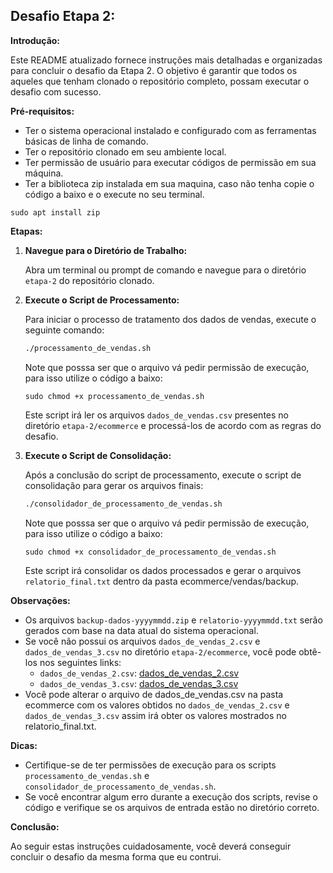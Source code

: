 ## Desafio Etapa 2:

**Introdução:**

Este README atualizado fornece instruções mais detalhadas e organizadas para concluir o desafio da Etapa 2. O objetivo é garantir que todos os aqueles que tenham clonado o repositório completo, possam executar o desafio com sucesso.

**Pré-requisitos:**

* Ter o sistema operacional instalado e configurado com as ferramentas básicas de linha de comando.
* Ter o repositório clonado em seu ambiente local.
* Ter permissão de usuário para executar códigos de permissão em sua máquina.
* Ter a biblioteca zip instalada em sua maquina, caso não tenha copie o código a baixo e o execute no seu terminal.

```
sudo apt install zip

```

**Etapas:**

1. **Navegue para o Diretório de Trabalho:**

   Abra um terminal ou prompt de comando e navegue para o diretório `etapa-2` do repositório clonado.


2. **Execute o Script de Processamento:**

   Para iniciar o processo de tratamento dos dados de vendas, execute o seguinte comando:

   ```bash
   ./processamento_de_vendas.sh
   ```
   Note que posssa ser que o arquivo vá pedir permissão de execução, para isso utilize o código a baixo:

    ```
    sudo chmod +x processamento_de_vendas.sh

    ```

   Este script irá ler os arquivos `dados_de_vendas.csv` presentes no diretório `etapa-2/ecommerce` e processá-los de acordo com as regras do desafio.

3. **Execute o Script de Consolidação:**

   Após a conclusão do script de processamento, execute o script de consolidação para gerar os arquivos finais:

   ```bash
   ./consolidador_de_processamento_de_vendas.sh
   ```

      Note que posssa ser que o arquivo vá pedir permissão de execução, para isso utilize o código a baixo:

    ```
    sudo chmod +x consolidador_de_processamento_de_vendas.sh

    ```

   Este script irá consolidar os dados processados e gerar o arquivos `relatorio_final.txt` dentro da pasta ecommerce/vendas/backup.

**Observações:**

* Os arquivos `backup-dados-yyyymmdd.zip` e `relatorio-yyyymmdd.txt` serão gerados com base na data atual do sistema operacional.
* Se você não possui os arquivos `dados_de_vendas_2.csv` e `dados_de_vendas_3.csv` no diretório `etapa-2/ecommerce`, você pode obtê-los nos seguintes links:
    * `dados_de_vendas_2.csv`: [dados_de_vendas_2.csv](/sprint-1/evidencias/dados_de_vendas_2.csv)
    * `dados_de_vendas_3.csv`: [dados_de_vendas_3.csv](/sprint-1/evidencias/dados_de_vendas_3.csv)
* Você pode alterar o arquivo de dados_de_vendas.csv na pasta ecommerce com os valores obtidos no `dados_de_vendas_2.csv` e `dados_de_vendas_3.csv` assim irá obter os valores mostrados no relatorio_final.txt.

**Dicas:**

* Certifique-se de ter permissões de execução para os scripts `processamento_de_vendas.sh` e `consolidador_de_processamento_de_vendas.sh`.
* Se você encontrar algum erro durante a execução dos scripts, revise o código e verifique se os arquivos de entrada estão no diretório correto.

**Conclusão:**

Ao seguir estas instruções cuidadosamente, você deverá conseguir concluir o desafio da mesma forma que eu contrui.


